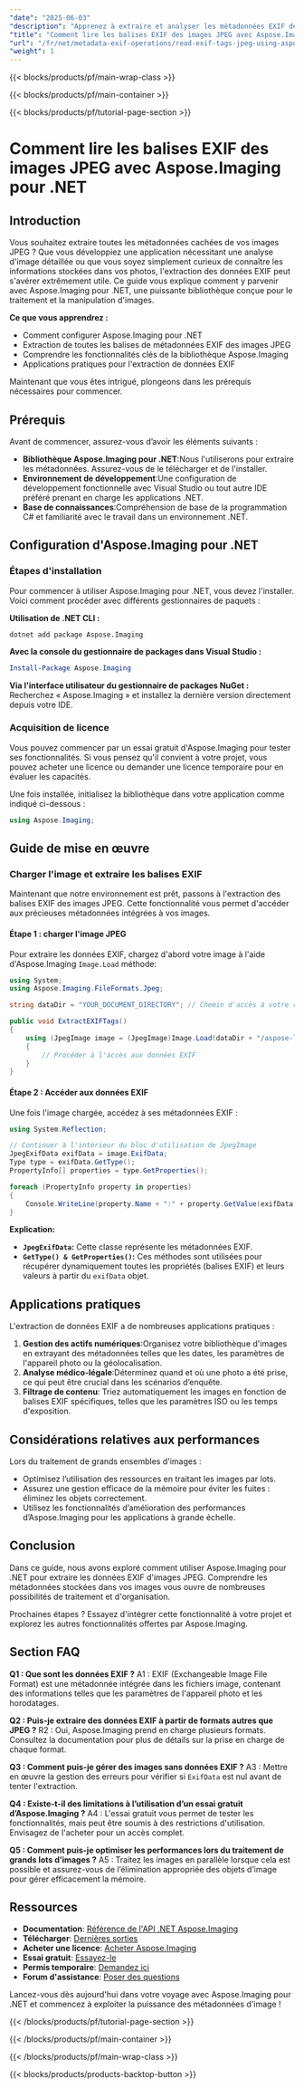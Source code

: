 ```yaml
---
"date": "2025-06-03"
"description": "Apprenez à extraire et analyser les métadonnées EXIF des images JPEG avec Aspose.Imaging pour .NET. Ce guide couvre l'installation, la mise en œuvre et les applications pratiques."
"title": "Comment lire les balises EXIF des images JPEG avec Aspose.Imaging pour .NET"
"url": "/fr/net/metadata-exif-operations/read-exif-tags-jpeg-using-aspose-imaging-dotnet/"
"weight": 1
---
```


{{< blocks/products/pf/main-wrap-class >}}

{{< blocks/products/pf/main-container >}}

{{< blocks/products/pf/tutorial-page-section >}}
# Comment lire les balises EXIF des images JPEG avec Aspose.Imaging pour .NET

## Introduction

Vous souhaitez extraire toutes les métadonnées cachées de vos images JPEG ? Que vous développiez une application nécessitant une analyse d'image détaillée ou que vous soyez simplement curieux de connaître les informations stockées dans vos photos, l'extraction des données EXIF peut s'avérer extrêmement utile. Ce guide vous explique comment y parvenir avec Aspose.Imaging pour .NET, une puissante bibliothèque conçue pour le traitement et la manipulation d'images.

**Ce que vous apprendrez :**
- Comment configurer Aspose.Imaging pour .NET
- Extraction de toutes les balises de métadonnées EXIF des images JPEG
- Comprendre les fonctionnalités clés de la bibliothèque Aspose.Imaging
- Applications pratiques pour l'extraction de données EXIF

Maintenant que vous êtes intrigué, plongeons dans les prérequis nécessaires pour commencer.

## Prérequis
Avant de commencer, assurez-vous d’avoir les éléments suivants :

- **Bibliothèque Aspose.Imaging pour .NET**:Nous l'utiliserons pour extraire les métadonnées. Assurez-vous de le télécharger et de l'installer.
- **Environnement de développement**:Une configuration de développement fonctionnelle avec Visual Studio ou tout autre IDE préféré prenant en charge les applications .NET.
- **Base de connaissances**:Compréhension de base de la programmation C# et familiarité avec le travail dans un environnement .NET.

## Configuration d'Aspose.Imaging pour .NET

### Étapes d'installation
Pour commencer à utiliser Aspose.Imaging pour .NET, vous devez l'installer. Voici comment procéder avec différents gestionnaires de paquets :

**Utilisation de .NET CLI :**

```shell
dotnet add package Aspose.Imaging
```

**Avec la console du gestionnaire de packages dans Visual Studio :**

```powershell
Install-Package Aspose.Imaging
```

**Via l'interface utilisateur du gestionnaire de packages NuGet :**
Recherchez « Aspose.Imaging » et installez la dernière version directement depuis votre IDE.

### Acquisition de licence
Vous pouvez commencer par un essai gratuit d'Aspose.Imaging pour tester ses fonctionnalités. Si vous pensez qu'il convient à votre projet, vous pouvez acheter une licence ou demander une licence temporaire pour en évaluer les capacités.

Une fois installée, initialisez la bibliothèque dans votre application comme indiqué ci-dessous :

```csharp
using Aspose.Imaging;
```

## Guide de mise en œuvre

### Charger l'image et extraire les balises EXIF
Maintenant que notre environnement est prêt, passons à l'extraction des balises EXIF des images JPEG. Cette fonctionnalité vous permet d'accéder aux précieuses métadonnées intégrées à vos images.

#### Étape 1 : charger l'image JPEG
Pour extraire les données EXIF, chargez d'abord votre image à l'aide d'Aspose.Imaging `Image.Load` méthode:

```csharp
using System;
using Aspose.Imaging.FileFormats.Jpeg;

string dataDir = "YOUR_DOCUMENT_DIRECTORY"; // Chemin d'accès à votre répertoire de documents

public void ExtractEXIFTags()
{
    using (JpegImage image = (JpegImage)Image.Load(dataDir + "/aspose-logo.jpg"))
    {
        // Procéder à l'accès aux données EXIF
    }
}
```

#### Étape 2 : Accéder aux données EXIF
Une fois l'image chargée, accédez à ses métadonnées EXIF :

```csharp
using System.Reflection;

// Continuer à l'intérieur du bloc d'utilisation de JpegImage
JpegExifData exifData = image.ExifData;
Type type = exifData.GetType();
PropertyInfo[] properties = type.GetProperties();

foreach (PropertyInfo property in properties)
{
    Console.WriteLine(property.Name + ":" + property.GetValue(exifData, null));
}
```

**Explication:**
- **`JpegExifData`:** Cette classe représente les métadonnées EXIF.
- **`GetType() & GetProperties()`:** Ces méthodes sont utilisées pour récupérer dynamiquement toutes les propriétés (balises EXIF) et leurs valeurs à partir du `exifData` objet.

## Applications pratiques
L'extraction de données EXIF a de nombreuses applications pratiques :

1. **Gestion des actifs numériques**:Organisez votre bibliothèque d'images en extrayant des métadonnées telles que les dates, les paramètres de l'appareil photo ou la géolocalisation.
2. **Analyse médico-légale**:Déterminez quand et où une photo a été prise, ce qui peut être crucial dans les scénarios d’enquête.
3. **Filtrage de contenu**: Triez automatiquement les images en fonction de balises EXIF spécifiques, telles que les paramètres ISO ou les temps d'exposition.

## Considérations relatives aux performances
Lors du traitement de grands ensembles d'images :
- Optimisez l’utilisation des ressources en traitant les images par lots.
- Assurez une gestion efficace de la mémoire pour éviter les fuites : éliminez les objets correctement.
- Utilisez les fonctionnalités d’amélioration des performances d’Aspose.Imaging pour les applications à grande échelle.

## Conclusion
Dans ce guide, nous avons exploré comment utiliser Aspose.Imaging pour .NET pour extraire les données EXIF d'images JPEG. Comprendre les métadonnées stockées dans vos images vous ouvre de nombreuses possibilités de traitement et d'organisation. 

Prochaines étapes ? Essayez d'intégrer cette fonctionnalité à votre projet et explorez les autres fonctionnalités offertes par Aspose.Imaging.

## Section FAQ
**Q1 : Que sont les données EXIF ?**
A1 : EXIF (Exchangeable Image File Format) est une métadonnée intégrée dans les fichiers image, contenant des informations telles que les paramètres de l'appareil photo et les horodatages.

**Q2 : Puis-je extraire des données EXIF à partir de formats autres que JPEG ?**
R2 : Oui, Aspose.Imaging prend en charge plusieurs formats. Consultez la documentation pour plus de détails sur la prise en charge de chaque format.

**Q3 : Comment puis-je gérer des images sans données EXIF ?**
A3 : Mettre en œuvre la gestion des erreurs pour vérifier si `ExifData` est nul avant de tenter l'extraction.

**Q4 : Existe-t-il des limitations à l’utilisation d’un essai gratuit d’Aspose.Imaging ?**
A4 : L'essai gratuit vous permet de tester les fonctionnalités, mais peut être soumis à des restrictions d'utilisation. Envisagez de l'acheter pour un accès complet.

**Q5 : Comment puis-je optimiser les performances lors du traitement de grands lots d’images ?**
A5 : Traitez les images en parallèle lorsque cela est possible et assurez-vous de l’élimination appropriée des objets d’image pour gérer efficacement la mémoire.

## Ressources
- **Documentation**: [Référence de l'API .NET Aspose.Imaging](https://reference.aspose.com/imaging/net/)
- **Télécharger**: [Dernières sorties](https://releases.aspose.com/imaging/net/)
- **Acheter une licence**: [Acheter Aspose.Imaging](https://purchase.aspose.com/buy)
- **Essai gratuit**: [Essayez-le](https://releases.aspose.com/imaging/net/)
- **Permis temporaire**: [Demandez ici](https://purchase.aspose.com/temporary-license/)
- **Forum d'assistance**: [Poser des questions](https://forum.aspose.com/c/imaging/10)

Lancez-vous dès aujourd'hui dans votre voyage avec Aspose.Imaging pour .NET et commencez à exploiter la puissance des métadonnées d'image !

{{< /blocks/products/pf/tutorial-page-section >}}

{{< /blocks/products/pf/main-container >}}

{{< /blocks/products/pf/main-wrap-class >}}

{{< blocks/products/products-backtop-button >}}